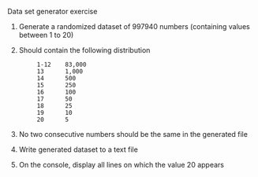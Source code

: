 Data set generator exercise

1. Generate a randomized dataset of 997940 numbers (containing values between 1 to 20)
2. Should contain the following distribution
    
            1-12    83,000
            13      1,000
            14      500
            15      250
            16      100
            17      50
            18      25
            19      10
            20      5
            
3. No two consecutive numbers should be the same in the generated file
4. Write generated dataset to a text file
5. On the console, display all lines on which the value 20 appears
